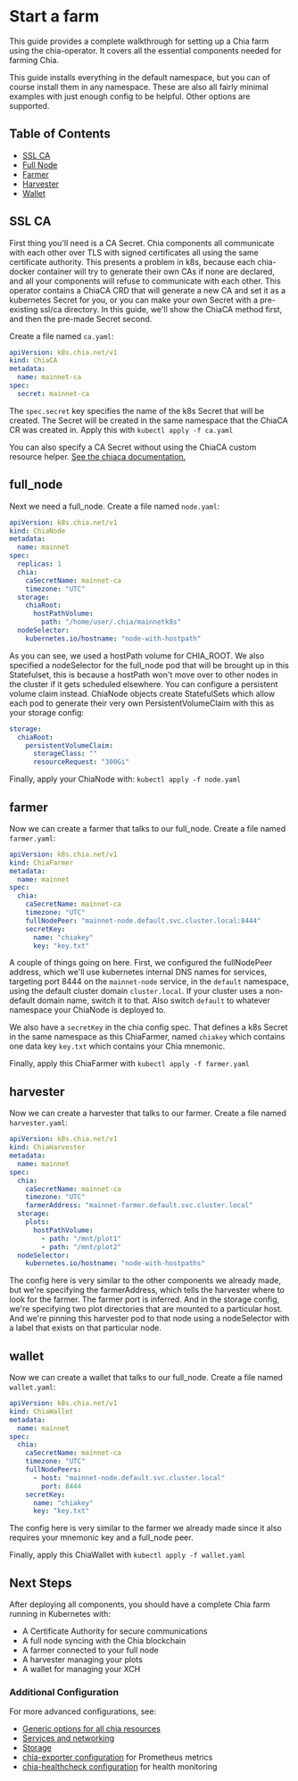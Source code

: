 # Start a farm

This guide provides a complete walkthrough for setting up a Chia farm using the chia-operator. It covers all the essential components needed for farming Chia.

This guide installs everything in the default namespace, but you can of course install them in any namespace. These are also all fairly minimal examples with just enough config to be helpful. Other options are supported.

## Table of Contents

- [SSL CA](#ssl-ca)
- [Full Node](#full_node)
- [Farmer](#farmer)
- [Harvester](#harvester)
- [Wallet](#wallet)

## SSL CA

First thing you'll need is a CA Secret. Chia components all communicate with each other over TLS with signed certificates all using the same certificate authority. This presents a problem in k8s, because each chia-docker container will try to generate their own CAs if none are declared, and all your components will refuse to communicate with each other. This operator contains a ChiaCA CRD that will generate a new CA and set it as a kubernetes Secret for you, or you can make your own Secret with a pre-existing ssl/ca directory. In this guide, we'll show the ChiaCA method first, and then the pre-made Secret second.

Create a file named `ca.yaml`:

```yaml
apiVersion: k8s.chia.net/v1
kind: ChiaCA
metadata:
  name: mainnet-ca
spec:
  secret: mainnet-ca
```

The `spec.secret` key specifies the name of the k8s Secret that will be created. The Secret will be created in the same namespace that the ChiaCA CR was created in. Apply this with `kubectl apply -f ca.yaml`

You can also specify a CA Secret without using the ChiaCA custom resource helper. [See the chiaca documentation.](chiaca.md#manually-create-a-ca-secret)

## full_node

Next we need a full_node. Create a file named `node.yaml`:

```yaml
apiVersion: k8s.chia.net/v1
kind: ChiaNode
metadata:
  name: mainnet
spec:
  replicas: 1
  chia:
    caSecretName: mainnet-ca
    timezone: "UTC"
  storage:
    chiaRoot:
      hostPathVolume:
        path: "/home/user/.chia/mainnetk8s"
  nodeSelector:
    kubernetes.io/hostname: "node-with-hostpath"
```

As you can see, we used a hostPath volume for CHIA_ROOT. We also specified a nodeSelector for the full_node pod that will be brought up in this Statefulset, this is because a hostPath won't move over to other nodes in the cluster if it gets scheduled elsewhere. You can configure a persistent volume claim instead. ChiaNode objects create StatefulSets which allow each pod to generate their very own PersistentVolumeClaim with this as your storage config:

```yaml
storage:
  chiaRoot:
    persistentVolumeClaim:
      storageClass: ""
      resourceRequest: "300Gi"
```

Finally, apply your ChiaNode with: `kubectl apply -f node.yaml`

## farmer

Now we can create a farmer that talks to our full_node. Create a file named `farmer.yaml`:

```yaml
apiVersion: k8s.chia.net/v1
kind: ChiaFarmer
metadata:
  name: mainnet
spec:
  chia:
    caSecretName: mainnet-ca
    timezone: "UTC"
    fullNodePeer: "mainnet-node.default.svc.cluster.local:8444"
    secretKey:
      name: "chiakey"
      key: "key.txt"
```

A couple of things going on here. First, we configured the fullNodePeer address, which we'll use kubernetes internal DNS names for services, targeting port 8444 on the `mainnet-node` service, in the `default` namespace, using the default cluster domain `cluster.local`. If your cluster uses a non-default domain name, switch it to that. Also switch `default` to whatever namespace your ChiaNode is deployed to.

We also have a `secretKey` in the chia config spec. That defines a k8s Secret in the same namespace as this ChiaFarmer, named `chiakey` which contains one data key `key.txt` which contains your Chia mnemonic.

Finally, apply this ChiaFarmer with `kubectl apply -f farmer.yaml`

## harvester

Now we can create a harvester that talks to our farmer. Create a file named `harvester.yaml`:

```yaml
apiVersion: k8s.chia.net/v1
kind: ChiaHarvester
metadata:
  name: mainnet
spec:
  chia:
    caSecretName: mainnet-ca
    timezone: "UTC"
    farmerAddress: "mainnet-farmer.default.svc.cluster.local"
  storage:
    plots:
      hostPathVolume:
        - path: "/mnt/plot1"
        - path: "/mnt/plot2"
  nodeSelector:
    kubernetes.io/hostname: "node-with-hostpaths"
```

The config here is very similar to the other components we already made, but we're specifying the farmerAddress, which tells the harvester where to look for the farmer. The farmer port is inferred. And in the storage config, we're specifying two plot directories that are mounted to a particular host. And we're pinning this harvester pod to that node using a nodeSelector with a label that exists on that particular node.

## wallet

Now we can create a wallet that talks to our full_node. Create a file named `wallet.yaml`:

```yaml
apiVersion: k8s.chia.net/v1
kind: ChiaWallet
metadata:
  name: mainnet
spec:
  chia:
    caSecretName: mainnet-ca
    timezone: "UTC"
    fullNodePeers:
      - host: "mainnet-node.default.svc.cluster.local"
        port: 8444
    secretKey:
      name: "chiakey"
      key: "key.txt"
```

The config here is very similar to the farmer we already made since it also requires your mnemonic key and a full_node peer.

Finally, apply this ChiaWallet with `kubectl apply -f wallet.yaml`

## Next Steps

After deploying all components, you should have a complete Chia farm running in Kubernetes with:

- A Certificate Authority for secure communications
- A full node syncing with the Chia blockchain
- A farmer connected to your full node
- A harvester managing your plots
- A wallet for managing your XCH

### Additional Configuration

For more advanced configurations, see:

- [Generic options for all chia resources](all.md)
- [Services and networking](services-networking.md)
- [Storage](storage.md)
- [chia-exporter configuration](chia-exporter.md) for Prometheus metrics
- [chia-healthcheck configuration](chia-healthcheck.md) for health monitoring

